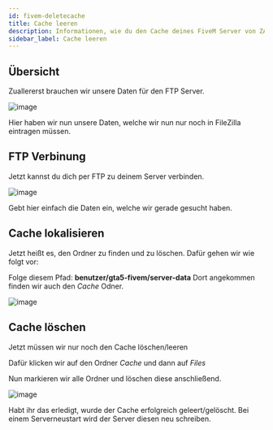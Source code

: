 ```yaml
---
id: fivem-deletecache
title: Cache leeren
description: Informationen, wie du den Cache deines FiveM Server von ZAP-Hosting leeren kannst - ZAP-Hosting.com Dokumentation
sidebar_label: Cache leeren
---
```

## Übersicht

Zuallererst brauchen wir unsere Daten für den FTP Server.

![image](https://user-images.githubusercontent.com/13604413/159137752-6a09a621-867e-4c4f-8d9e-f2cd498d9465.png)


Hier haben wir nun unsere Daten, welche wir nun nur noch in FileZilla eintragen müssen.

## FTP Verbinung

Jetzt kannst du dich per FTP zu deinem Server verbinden.

![image](https://user-images.githubusercontent.com/13604413/159137768-9431a8d8-afa2-47a7-960b-7bcd700c9627.png)


Gebt hier einfach die Daten ein, welche wir gerade gesucht haben.

## Cache lokalisieren

Jetzt heißt es, den Ordner zu finden und zu löschen. Dafür gehen wir wie folgt vor:

Folge diesem Pfad: **benutzer/gta5-fivem/server-data**
Dort angekommen finden wir auch den *Cache* Odner.

![image](https://user-images.githubusercontent.com/13604413/159137776-328b84d3-992b-47ef-b8d8-c1abb0beae45.png)

## Cache löschen

Jetzt müssen wir nur noch den Cache löschen/leeren

Dafür klicken wir auf den Ordner *Cache* und dann auf *Files*

Nun markieren wir alle Ordner und löschen diese anschließend.

![image](https://user-images.githubusercontent.com/13604413/159137786-b7a63449-4d89-4f77-a06c-9edd87bdd85e.png)

Habt ihr das erledigt, wurde der Cache erfolgreich geleert/gelöscht.
Bei einem Serverneustart wird der Server diesen neu schreiben.
